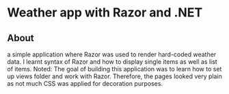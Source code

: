 # Weather app with Razor and .NET

## About
a simple application where Razor was used to render hard-coded weather
data. I learnt syntax of Razor and how to display single items
as well as list of items. Noted: The goal of building this
application was to learn how to set up views folder and work with
Razor. Therefore, the pages looked very plain as not much CSS
was applied for decoration purposes.